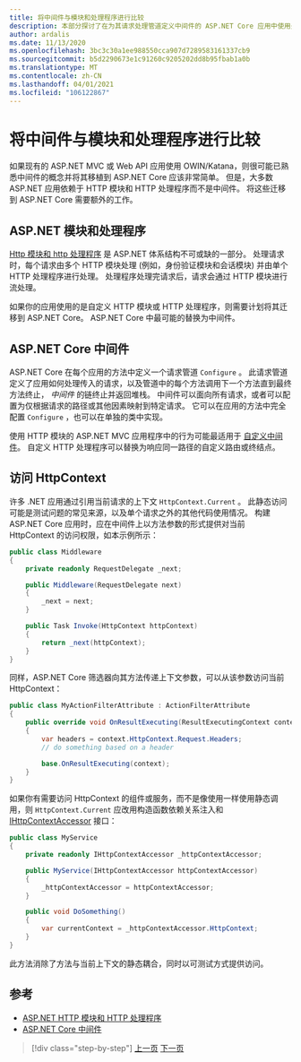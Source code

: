 ```yaml
---
title: 将中间件与模块和处理程序进行比较
description: 本部分探讨了在为其请求处理管道定义中间件的 ASP.NET Core 应用中使用处理程序和模块的 ASP.NET 应用的结构差异。
author: ardalis
ms.date: 11/13/2020
ms.openlocfilehash: 3bc3c30a1ee988550cca907d7289583161337cb9
ms.sourcegitcommit: b5d2290673e1c91260c9205202dd8b95fbab1a0b
ms.translationtype: MT
ms.contentlocale: zh-CN
ms.lasthandoff: 04/01/2021
ms.locfileid: "106122867"
---
```

# <a name="compare-middleware-to-modules-and-handlers"></a>将中间件与模块和处理程序进行比较

如果现有的 ASP.NET MVC 或 Web API 应用使用 OWIN/Katana，则很可能已熟悉中间件的概念并将其移植到 ASP.NET Core 应该非常简单。 但是，大多数 ASP.NET 应用依赖于 HTTP 模块和 HTTP 处理程序而不是中间件。 将这些迁移到 ASP.NET Core 需要额外的工作。

## <a name="aspnet-modules-and-handlers"></a>ASP.NET 模块和处理程序

[Http 模块和 http 处理程序](/troubleshoot/aspnet/http-modules-handlers) 是 ASP.NET 体系结构不可或缺的一部分。 处理请求时，每个请求由多个 HTTP 模块处理 (例如，身份验证模块和会话模块) 并由单个 HTTP 处理程序进行处理。 处理程序处理完请求后，请求会通过 HTTP 模块进行流处理。

如果你的应用使用的是自定义 HTTP 模块或 HTTP 处理程序，则需要计划将其迁移到 ASP.NET Core。 ASP.NET Core 中最可能的替换为中间件。

## <a name="aspnet-core-middleware"></a>ASP.NET Core 中间件

ASP.NET Core 在每个应用的方法中定义一个请求管道 `Configure` 。 此请求管道定义了应用如何处理传入的请求，以及管道中的每个方法调用下一个方法直到最终方法终止， *中间件* 的链终止并返回堆栈。 中间件可以面向所有请求，或者可以配置为仅根据请求的路径或其他因素映射到特定请求。 它可以在应用的方法中完全配置 `Configure` ，也可以在单独的类中实现。

使用 HTTP 模块的 ASP.NET MVC 应用程序中的行为可能最适用于 [自定义中间件](/aspnet/core/fundamentals/middleware/?preserve-view=true&view=aspnetcore-3.1)。 自定义 HTTP 处理程序可以替换为响应同一路径的自定义路由或终结点。

## <a name="accessing-httpcontext"></a>访问 HttpContext

许多 .NET 应用通过引用当前请求的上下文 `HttpContext.Current` 。 此静态访问可能是测试问题的常见来源，以及单个请求之外的其他代码使用情况。 构建 ASP.NET Core 应用时，应在中间件上以方法参数的形式提供对当前 HttpContext 的访问权限，如本示例所示：

```csharp
public class Middleware
{
    private readonly RequestDelegate _next;

    public Middleware(RequestDelegate next)
    {
        _next = next;
    }

    public Task Invoke(HttpContext httpContext)
    {
        return _next(httpContext);
    }
}
```

同样，ASP.NET Core 筛选器向其方法传递上下文参数，可以从该参数访问当前 HttpContext：

```csharp
public class MyActionFilterAttribute : ActionFilterAttribute
{
    public override void OnResultExecuting(ResultExecutingContext context)
    {
        var headers = context.HttpContext.Request.Headers;
        // do something based on a header

        base.OnResultExecuting(context);
    }
}
```

如果你有需要访问 HttpContext 的组件或服务，而不是像使用一样使用静态调用，则 `HttpContext.Current` 应改用构造函数依赖关系注入和 [IHttpContextAccessor](https://docs.microsoft.com/dotnet/api/microsoft.aspnetcore.http.ihttpcontextaccessor) 接口：

```csharp
public class MyService
{
    private readonly IHttpContextAccessor _httpContextAccessor;

    public MyService(IHttpContextAccessor httpContextAccessor)
    {
        _httpContextAccessor = httpContextAccessor;
    }

    public void DoSomething()
    {
        var currentContext = _httpContextAccessor.HttpContext;
    }
}
```

此方法消除了方法与当前上下文的静态耦合，同时以可测试方式提供访问。

## <a name="references"></a>参考

- [ASP.NET HTTP 模块和 HTTP 处理程序](/troubleshoot/aspnet/http-modules-handlers)
- [ASP.NET Core 中间件](/aspnet/core/fundamentals/middleware/?preserve-view=true&view=aspnetcore-3.1)

>[!div class="step-by-step"]
>[上一页](dependency-injection-differences.md)
>[下一页](configuration-differences.md)

